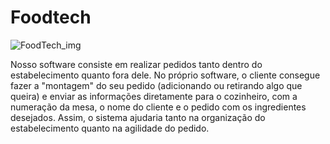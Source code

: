 # Foodtech

![FoodTech_img](https://github.com/user-attachments/assets/fdfd3b3d-1603-430b-82fb-36ff02406802)

Nosso software consiste em realizar pedidos tanto dentro do estabelecimento quanto fora dele. No próprio software, o cliente consegue fazer a "montagem" do seu pedido (adicionando ou retirando algo que queira) e enviar as informações diretamente para o cozinheiro, com a numeração da mesa, o nome do cliente e o pedido com os ingredientes desejados. Assim, o sistema ajudaria tanto na organização do estabelecimento quanto na agilidade do pedido.
